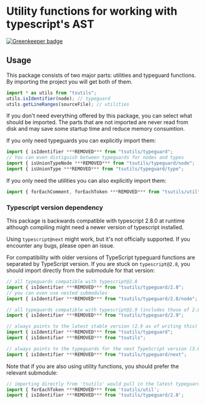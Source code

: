 # Utility functions for working with typescript's AST

[![Greenkeeper badge](https://badges.greenkeeper.io/ajafff/tsutils.svg)](https://greenkeeper.io/)

## Usage

This package consists of two major parts: utilities and typeguard functions.
By importing the project you will get both of them.
```js
import * as utils from "tsutils";
utils.isIdentifier(node); // typeguard
utils.getLineRanges(sourceFile); // utilities
```

If you don't need everything offered by this package, you can select what should be imported. The parts that are not imported are never read from disk and may save some startup time and reduce memory consumtion.

If you only need typeguards you can explicitly import them:
```js
import { isIdentifier ***REMOVED*** from "tsutils/typeguard";
// You can even distiguish between typeguards for nodes and types
import { isUnionTypeNode ***REMOVED*** from "tsutils/typeguard/node";
import { isUnionType ***REMOVED*** from "tsutils/typeguard/type";
```

If you only need the utilities you can also explicitly import them:
```js
import { forEachComment, forEachToken ***REMOVED*** from "tsutils/util";
```

### Typescript version dependency

This package is backwards compatible with typescript 2.8.0 at runtime although compiling might need a newer version of typescript installed.

Using `typescript@next` might work, but it's not officially supported. If you encounter any bugs, please open an issue.

For compatibility with older versions of TypeScript typeguard functions are separated by TypeScript version. If you are stuck on `typescript@2.8`, you should import directly from the submodule for that version:

```js
// all typeguards compatible with typescript@2.8
import { isIdentifier ***REMOVED*** from "tsutils/typeguard/2.8";
// you can even use nested submodules
import { isIdentifier ***REMOVED*** from "tsutils/typeguard/2.8/node";

// all typeguards compatible with typescript@2.9 (includes those of 2.8)
import { isIdentifier ***REMOVED*** from "tsutils/typeguard/2.9";

// always points to the latest stable version (2.9 as of writing this)
import { isIdentifier ***REMOVED*** from "tsutils/typeguard";
import { isIdentifier ***REMOVED*** from "tsutils";

// always points to the typeguards for the next TypeScript version (3.0 as of writing this)
import { isIdentifier ***REMOVED*** from "tsutils/typeguard/next";
```

Note that if you are also using utility functions, you should prefer the relevant submodule:

```js
// importing directly from 'tsutils' would pull in the latest typeguards
import { forEachToken ***REMOVED*** from 'tsutils/util';
import { isIdentifier ***REMOVED*** from 'tsutils/typeguard/2.8';
```
